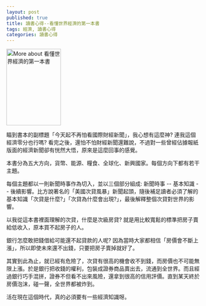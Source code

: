```yaml
---
layout: post
published: true
title: 讀書心得--看懂世界經濟的第一本書
tags: 經濟, 讀書心得
categories: 讀書心得
---
```

<a href="http://www.anobii.com/books/%E7%9C%8B%E6%87%82%E4%B8%96%E7%95%8C%E7%B6%93%E6%BF%9F%E7%9A%84%E7%AC%AC%E4%B8%80%E6%9C%AC%E6%9B%B8/9789866702556/0143687c5729930b51/" class="book-cover" title="More about 看懂世界經濟的第一本書"><img alt="More about 看懂世界經濟的第一本書" height="200" src="http://image.anobii.com/anobi/image_book.php?type=5&amp;item_id=0143687c5729930b51&amp;time=1270879871" title="More about 看懂世界經濟的第一本書" width="142" /></a>

瞄到書本的副標題「今天起不再怕看國際財經新聞」，我心想有這麼神? 連我這個經濟零分也行嗎? 看完之後，還怕不怕財經新聞還難說，不過對一些曾經佔據報紙版面的經濟新聞卻有恍然大悟，原來是這麼回事的感覺。

本書分為五大方向，貨幣、能源、糧食、全球化、新興國家。每個方向下都有若干主題。

每個主題都以一則新聞時事作為切入，並以三個部分組成: 新聞時事 -- 基本知識 -- 後續影響。比方說著名的「美國次貸風暴」新聞起頭，隨後補足讀者必須了解的基本知識「次貸是什麼?」「次貸為什麼會出現?」，最後解釋整個次貸對世界的影響。

以我從這本書裡面理解的次貸，什麼是次級房貸? 就是用比較寬鬆的標準把房子賣給低收入，原本買不起房子的人。

銀行怎麼敢把錢借給可能還不起貸款的人呢? 因為當時大家都相信「房價會不斷上漲」，所以即使未來還不出錢，只要把房子賣掉就好了。

其實到此為止，就已經有危險了，次貸有很高的機會收不到錢，而房價也不可能無限上漲。於是銀行把收錢的權利，包裝成證券商品賣出去，流通到全世界。而且經過銀行巧手混拼，證券不但看不出來風險，還拿到很高的信用評價。直到某天終於房價泡沫，碰一聲，全世界都被炸到。

活在現在這個時代，真的必須要有一些經濟知識呀。
